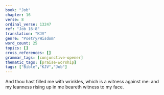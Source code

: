 ```yaml
---
book: "Job"
chapter: 16
verse: 8
ordinal_verse: 13247
ref: "Job 16:8"
translation: "KJV"
genre: "Poetry/Wisdom"
word_count: 25
topics: []
cross_references: []
grammar_tags: [conjunctive-opener]
thematic_tags: [praise-worship]
tags: ["Bible","KJV","Job"]
---
```

And thou hast filled me with wrinkles, which is a witness against me: and my leanness rising up in me beareth witness to my face.
